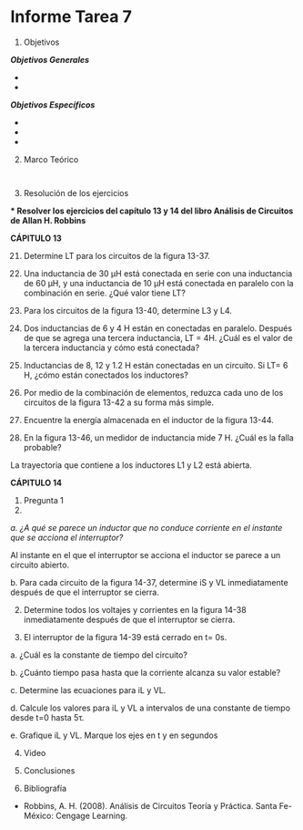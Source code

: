 # Informe Tarea 7

1. Objetivos

 *__Objetivos Generales__*
 
* 

* 
 
*__Objetivos Específicos__*

*
*
*

 2. Marco Teórico

![]()

![]()

3. Resolución de los ejercicios

 __* Resolver los ejercicios del capítulo 13 y 14 del libro Análisis de Circuitos de Allan H. Robbins__
 
  __CÁPITULO 13__
  
  
  21. Determine LT para los circuitos de la figura 13-37.


23. Una inductancia de 30 µH está conectada en serie con una inductancia de 60 µH, y una inductancia de 10 µH está conectada en paralelo con la combinación en serie. ¿Qué valor tiene LT?


25. Para los circuitos de la figura 13-40, determine L3 y L4.


27. Dos inductancias de 6 y 4 H están en conectadas en paralelo. Después de que se agrega una tercera inductancia, LT = 4H. ¿Cuál es el valor de la tercera inductancia y cómo está conectada?


29. Inductancias de 8, 12 y 1.2 H están conectadas en un circuito. Si LT= 6 H, ¿cómo están conectados los inductores?


31. Por medio de la combinación de elementos, reduzca cada uno de los circuitos de la figura 13-42 a su forma más simple.



33. Encuentre la energía almacenada en el inductor de la figura 13-44.



35. En la figura 13-46, un medidor de inductancia mide 7 H. ¿Cuál es la falla probable?


La trayectoria que contiene a los inductores L1 y L2 está abierta.




__CÁPITULO 14__
  
  
1. Pregunta 1  
2. 
*a. ¿A qué se parece un inductor que no conduce corriente en el instante que se acciona el interruptor?*

   Al instante en el que el interruptor se acciona el inductor se parece a un circuito abierto.

 b. Para cada circuito de la figura 14-37, determine iS y VL inmediatamente después de que el interruptor se cierra.
 
 


2. Determine todos los voltajes y corrientes en la figura 14-38 inmediatamente después de que el interruptor se cierra.

5. El interruptor de la figura 14-39 está cerrado en t= 0s. 

a. ¿Cuál es la constante de tiempo del circuito? 

b. ¿Cuánto tiempo pasa hasta que la corriente alcanza su valor estable? 

c. Determine las ecuaciones para iL y VL.

d. Calcule los valores para iL y VL a intervalos de una constante de tiempo desde t=0 hasta 5τ.
 
e. Grafique iL y VL. Marque los ejes en t y en segundos
 



4. Video 


5. Conclusiones 




6. Bibliografía
 * Robbins, A. H. (2008). Análisis de Circuitos Teoría y Práctica. Santa Fe-México: Cengage Learning. 
